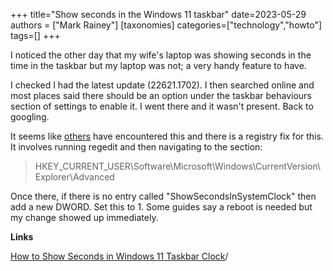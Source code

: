 +++
title="Show seconds in the Windows 11 taskbar"
date=2023-05-29
authors = ["Mark Rainey"]
[taxonomies]
categories=["technology","howto"]
tags=[]
+++

I noticed the other day that my wife's laptop was showing seconds in the time in the taskbar but my laptop was not; a very handy feature to have.

<!-- more -->

I checked I had the latest update (22621.1702). I then searched online and most places said there should be an option under the taskbar behaviours section of settings to enable it. I went there and it wasn't present. Back to googling.

It seems like [others](https://geekermag.com/how-to-show-seconds-in-windows-11-taskbar-clock/) have encountered this and there is a registry fix for this. It involves running regedit and then navigating to the section:

> HKEY_CURRENT_USER\\Software\\Microsoft\\Windows\\CurrentVersion\\Explorer\\Advanced

Once there, if there is no entry called "ShowSecondsInSystemClock" then add a new DWORD. Set this to 1. Some guides say a reboot is needed but my change showed up immediately.

__Links__

[How to Show Seconds in Windows 11 Taskbar Clock](https://geekermag.com/how-to-show-seconds-in-windows-11-taskbar-clock)/
